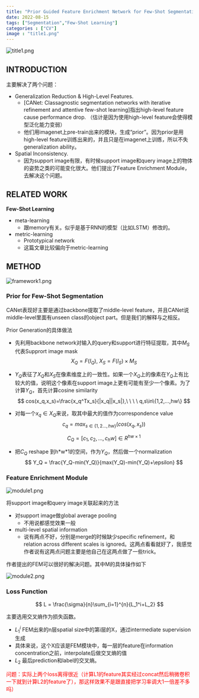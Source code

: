 ```yaml
---
title: "Prior Guided Feature Enrichment Network for Few-Shot Segmentation"
date: 2022-08-15
tags: ["Segmentation","Few-Shot Learning"]
categories : ["CV"]
image : "title1.png"
---
```


![title1.png](https://s2.loli.net/2022/08/16/cs5Rm6YUpuX3QFf.png)

## INTRODUCTION

主要解决了两个问题：

- Generalization Reduction & High-Level Features.
  - [CANet: Classagnostic segmentation networks with iterative refinement and attentive few-shot learning]指出high-level feature cause performance drop. （估计是因为使用high-level feature会使得模型泛化能力变弱）
  - 他们用imagenet上pre-train出来的模块，生成“prior”。因为prior是用high-level feature训练出来的，并且只是在imagenet上训练，所以不失generalization ability。
- Spatial Inconsistency.
  - 因为support image有限，有时候support image和query image上的物体的姿势之类的可能变化很大。他们提出了Feature Enrichment Module，去解决这个问题。

## RELATED WORK

**Few-Shot Learning**

- meta-learning 
  - 跟memory有关。似乎是基于RNN的模型（比如LSTM）修改的。
- metric-learning 
  - Prototypical network
  - 这篇文章比较偏向于metric-learning

## METHOD

![framework1.png](https://s2.loli.net/2022/08/16/sO1AU62fiEWBKbQ.png)

### Prior for Few-Shot Segmentation

CANet表现好主要是通过backbone提取了middle-level feature，并且CANet说middle-level里面有unseen class的object part。但是我们的解释与之相反。

Prior Generation的具体做法

- 先利用backbone network对输入的query和support进行特征提取，其中$M_S$代表Supprort image mask
  $$
  X_Q=F(I_Q), \ X_S = F(I_S)\times M_S
  $$

- $Y_Q$表征了$X_Q$和$X_S$在像素维度上的一致性。如果一个$X_Q$上的像素在$Y_Q$上有比较大的值，说明这个像素在support image上更有可能有至少一个像素。为了计算$Y_Q$，首先计算cosine similarity
  $$
  cos(x_q,x_s)=\frac{x_q^Tx_s}{|x_q||x_s|},\ \ \ \  q,s\in\{1,2,...,hw\}
  $$

- 对每一个$x_q \in X_Q$来说，取其中最大的值作为correspondence value 
  $$
  c_q = max_{s\in \{1,2...,hw\}}(cos(x_q,x_s))
  $$

  $$
  C_Q = [c_1,c_2,...,c_hw] \in R^{hw\times1}
  $$

- 把$C_Q$ reshape 到h\*w\*1的空间，作为$Y_Q$，然后做一个normalization
  $$
  Y_Q = \frac{Y_Q-min(Y_Q)}{max(Y_Q)-min(Y_Q)+\epsilon}
  $$

### Feature Enrichment Module

![module1.png](https://s2.loli.net/2022/08/16/rhadcOZ1iPuQ7nH.png)

将support image和query image关联起来的方法

- 对support image做global average pooling
  - 不用说都感觉效果一般
- multi-level spatial information
  - 说有两点不好，分别是merge的时候缺少specific refinement，和relation across different scales is ignored。这两点看看就好了，我感觉作者说有这两点问题主要是他自己在这两点做了一些trick。

作者提出的FEM可以很好的解决问题。其中M的具体操作如下

![module2.png](https://s2.loli.net/2022/08/16/P9ux8joOMAlyv3t.png)

### Loss Function

$$
L = \frac{\sigma}{n}\sum_{i=1}^{n}{L_1^i+L_2}
$$

主要选用交叉熵作为损失函数。

- $L_1^i$ FEM出来的n层spatial size中的第i层的X，通过intermediate supervision生成
- 具体来说，这个X应该是FEM模块中，每一层的feature在information concentration之前，interpolate后做交叉熵的值
- $L_2$ 最后prediction和label的交叉熵。

<font color='red'>问题：实际上两个loss离得很近（计算L1的feature其实经过concat然后稍微卷积一下就到计算L2的feature了），那这样效果不是跟直接把学习率调大1一倍差不多吗）</font>
